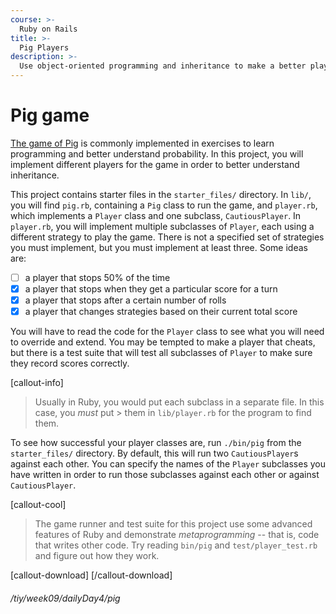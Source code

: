 ```yaml
---
course: >-
  Ruby on Rails
title: >-
  Pig Players
description: >-
  Use object-oriented programming and inheritance to make a better player for the game of Pig.
---
```


# Pig game

[The game of Pig](https://en.wikipedia.org/wiki/Pig_(dice_game)) is commonly implemented in exercises to learn programming and better understand probability. In this project, you will implement different players for the game in order to better understand inheritance.

This project contains starter files in the `starter_files/` directory. In `lib/`, you will find `pig.rb`, containing a `Pig` class to run the game, and `player.rb`, which implements a `Player` class and one subclass, `CautiousPlayer`. In `player.rb`, you will implement multiple subclasses of `Player`, each using a different strategy to play the game. There is not a specified set of strategies you must implement, but you must implement at least three. Some ideas are:

- [ ] a player that stops 50% of the time
- [x] a player that stops when they get a particular score for a turn
- [x] a player that stops after a certain number of rolls
- [x] a player that changes strategies based on their current total score

You will have to read the code for the `Player` class to see what you will need to override and extend. You may be tempted to make a player that cheats, but there is a test suite that will test all subclasses of `Player` to make sure they record scores correctly.

[callout-info]
> Usually in Ruby, you would put each subclass in a separate file. In this case, you _must_ put > them in `lib/player.rb` for the program to find them.

To see how successful your player classes are, run `./bin/pig` from the `starter_files/` directory. By default, this will run two `CautiousPlayer`s against each other. You can specify the names of the `Player` subclasses you have written in order to run those subclasses against each other or against `CautiousPlayer`.

[callout-cool]
> The game runner and test suite for this project use some advanced features of Ruby and
> demonstrate _metaprogramming_ -- that is, code that writes other code. Try reading 
> `bin/pig` and `test/player_test.rb` and figure out how they work.

[callout-download]
[/callout-download]

###### /tiy/week09/dailyDay4/pig
